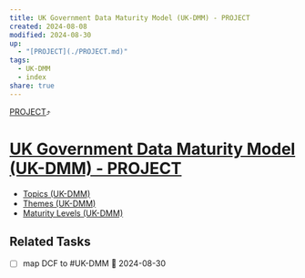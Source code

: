 ```yaml
---
title: UK Government Data Maturity Model (UK-DMM) - PROJECT
created: 2024-08-08
modified: 2024-08-30
up:
  - "[PROJECT](./PROJECT.md)"
tags:
  - UK-DMM
  - index
share: true
---
```

[PROJECT](./PROJECT.md)⤴️
# [UK Government Data Maturity Model (UK-DMM) - PROJECT](UK%20Government%20Data%20Maturity%20Model%20(UK-DMM)%20-%20PROJECT.md)
- [Topics (UK-DMM)](./Topics%20(UK-DMM).md)
- [Themes (UK-DMM)](./Themes%20(UK-DMM).md)
- [Maturity Levels (UK-DMM)](./Maturity%20Levels%20(UK-DMM).md)

## Related Tasks
- [ ] map DCF to #UK-DMM 📅 2024-08-30


